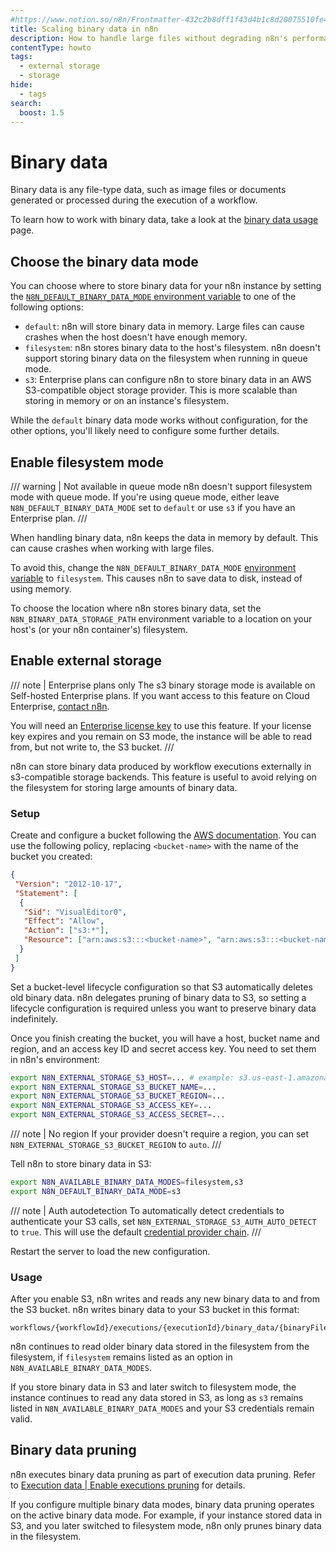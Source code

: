 ```yaml
---
#https://www.notion.so/n8n/Frontmatter-432c2b8dff1f43d4b1c8d20075510fe4
title: Scaling binary data in n8n
description: How to handle large files without degrading n8n's performance.
contentType: howto
tags:
  - external storage
  - storage
hide:
  - tags
search:
  boost: 1.5
---
```


# Binary data

Binary data is any file-type data, such as image files or documents generated or processed during the execution of a workflow. 

To learn how to work with binary data, take a look at the [binary data usage](/data/binary-data.md) page.

## Choose the binary data mode

You can choose where to store binary data for your n8n instance by setting the [`N8N_DEFAULT_BINARY_DATA_MODE` environment variable](/hosting/configuration/environment-variables.md#binary-data) to one of the following options:

* `default`: n8n will store binary data in memory. Large files can cause crashes when the host doesn't have enough memory.
* `filesystem`: n8n stores binary data to the host's filesystem. n8n doesn't support storing binary data on the filesystem when running in queue mode.
* `s3`: Enterprise plans can configure n8n to store binary data in an AWS S3-compatible object storage provider. This is more scalable than storing in memory or on an instance's filesystem.

While the `default` binary data mode works without configuration, for the other options, you'll likely need to configure some further details.

## Enable filesystem mode

/// warning | Not available in queue mode
n8n doesn't support filesystem mode with queue mode. If you're using queue mode, either leave `N8N_DEFAULT_BINARY_DATA_MODE` set to `default` or use `s3` if you have an Enterprise plan.
///

When handling binary data, n8n keeps the data in memory by default. This can cause crashes when working with large files. 

To avoid this, change the `N8N_DEFAULT_BINARY_DATA_MODE` [environment variable](/hosting/configuration/environment-variables.md#binary-data) to `filesystem`. This causes n8n to save data to disk, instead of using memory.

To choose the location where n8n stores binary data, set the `N8N_BINARY_DATA_STORAGE_PATH` environment variable to a location on your host's (or your n8n container's) filesystem.

## Enable external storage

/// note | Enterprise plans only
The s3 binary storage mode is available on Self-hosted Enterprise plans. If you want access to this feature on Cloud Enterprise, [contact n8n](https://n8n-community.typeform.com/to/y9X2YuGa).

You will need an [Enterprise license key](/license-key.md) to use this feature. If your license key expires and you remain on S3 mode, the instance will be able to read from, but not write to, the S3 bucket.
///

n8n can store binary data produced by workflow executions externally in s3-compatible storage backends. This feature is useful to avoid relying on the filesystem for storing large amounts of binary data.

### Setup

Create and configure a bucket following the [AWS documentation](https://docs.aws.amazon.com/AmazonS3/latest/userguide/creating-bucket.html). You can use the following policy, replacing `<bucket-name>` with the name of the bucket you created:

```json
{
 "Version": "2012-10-17",
 "Statement": [
  {
   "Sid": "VisualEditor0",
   "Effect": "Allow",
   "Action": ["s3:*"],
   "Resource": ["arn:aws:s3:::<bucket-name>", "arn:aws:s3:::<bucket-name>/*"]
  }
 ]
}
```

Set a bucket-level lifecycle configuration so that S3 automatically deletes old binary data. n8n delegates pruning of binary data to S3, so setting a lifecycle configuration is required unless you want to preserve binary data indefinitely.

Once you finish creating the bucket, you will have a host, bucket name and region, and an access key ID and secret access key. You need to set them in n8n's environment:

```sh
export N8N_EXTERNAL_STORAGE_S3_HOST=... # example: s3.us-east-1.amazonaws.com
export N8N_EXTERNAL_STORAGE_S3_BUCKET_NAME=...
export N8N_EXTERNAL_STORAGE_S3_BUCKET_REGION=...
export N8N_EXTERNAL_STORAGE_S3_ACCESS_KEY=...
export N8N_EXTERNAL_STORAGE_S3_ACCESS_SECRET=...
```

/// note | No region
If your provider doesn't require a region, you can set `N8N_EXTERNAL_STORAGE_S3_BUCKET_REGION` to `auto`.
///

Tell n8n to store binary data in S3:

```sh
export N8N_AVAILABLE_BINARY_DATA_MODES=filesystem,s3
export N8N_DEFAULT_BINARY_DATA_MODE=s3
```

/// note | Auth autodetection
To automatically detect credentials to authenticate your S3 calls, set `N8N_EXTERNAL_STORAGE_S3_AUTH_AUTO_DETECT` to `true`. This will use the default [credential provider chain](https://docs.aws.amazon.com/sdk-for-javascript/v3/developer-guide/setting-credentials-node.html#credchain).
///

Restart the server to load the new configuration.

### Usage

After you enable S3, n8n writes and reads any new binary data to and from the S3 bucket. n8n writes binary data to your S3 bucket in this format:

```
workflows/{workflowId}/executions/{executionId}/binary_data/{binaryFileId}
```

n8n continues to read older binary data stored in the filesystem from the filesystem, if `filesystem` remains listed as an option in `N8N_AVAILABLE_BINARY_DATA_MODES`.

If you store binary data in S3 and later switch to filesystem mode, the instance continues to read any data stored in S3, as long as `s3` remains listed in `N8N_AVAILABLE_BINARY_DATA_MODES` and your S3 credentials remain valid.

## Binary data pruning

n8n executes binary data pruning as part of execution data pruning. Refer to [Execution data | Enable executions pruning](/hosting/scaling/execution-data.md#enable-executions-pruning) for details. 

If you configure multiple binary data modes, binary data pruning operates on the active binary data mode. For example, if your instance stored data in S3, and you later switched to filesystem mode, n8n only prunes binary data in the filesystem.
